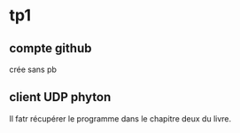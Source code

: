 # tp1
## compte github

crée sans pb

## client UDP phyton

Il fatr récupérer le programme dans le chapitre deux du livre.
